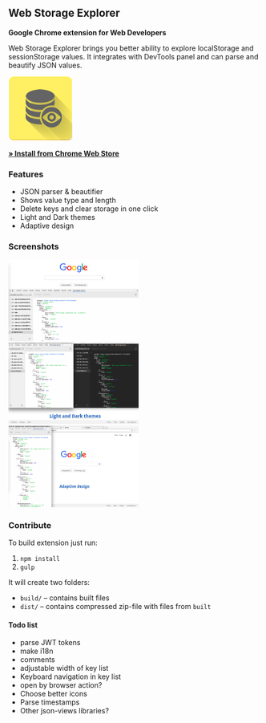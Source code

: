 ## Web Storage Explorer
**Google Chrome extension for Web Developers**

Web Storage Explorer brings you better ability to explore localStorage and sessionStorage values.
It integrates with DevTools panel and can parse and beautify JSON values.

<img src="imgs/128.png" alt="Web Storage Explorer logo">

[**&raquo; Install from Chrome Web Store**](https://chrome.google.com/webstore/detail/web-storage-explorer/hglfomidogadbhelcfomenpieffpfaeb)

### Features
 * JSON parser & beautifier
 * Shows value type and length
 * Delete keys and clear storage in one click
 * Light and Dark themes
 * Adaptive design

### Screenshots
<kbd>
	<img src="screenshots/Screen1.png" alt="Screenshot 1" width="260">
</kbd>
<kbd>
	<img src="screenshots/Screen2.png" alt="Screenshot 2" width="260">
</kbd>
<kbd>
	<img src="screenshots/Screen3.png" alt="Screenshot 3" width="260">
</kbd>

### Contribute
To build extension just run:
 1. `npm install`
 2. `gulp`

It will create two folders: 
 * `build/` &ndash; contains built files
 * `dist/` &ndash; contains compressed zip-file with files from `built`

#### Todo list

* parse JWT tokens
* make i18n
* comments
* adjustable width of key list
* Keyboard navigation in key list
* open by browser action?
* Choose better icons
* Parse timestamps
* Other json-views libraries?
